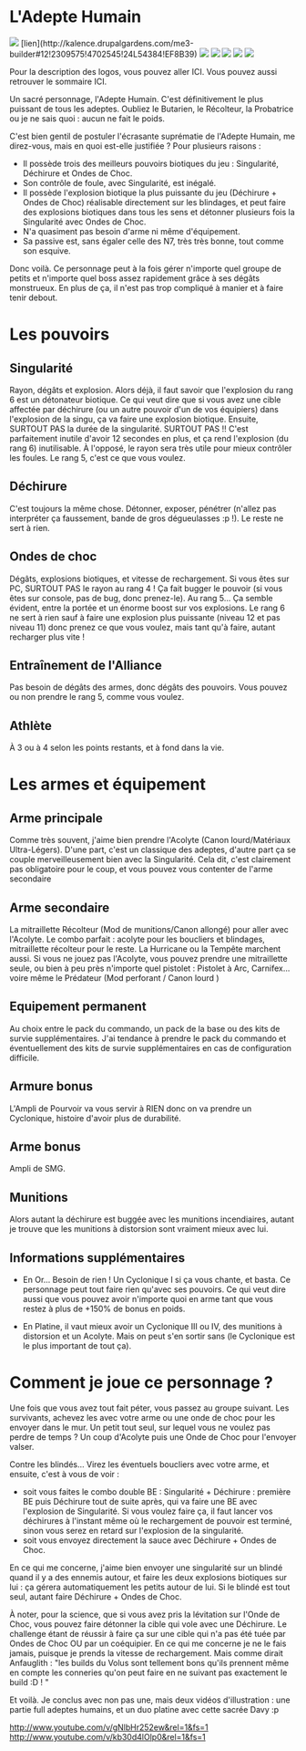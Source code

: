 # L'Adepte Humain

<img src="http://image.noelshack.com/fichiers/2015/28/1436472478-adeptehumain.png" />
[lien](http://kalence.drupalgardens.com/me3-builder#12!2309575!4702545!24L54384!EF8B39)

<img src="https://raw.githubusercontent.com/tst2005/me3/master/static/img/logo1-or-et-platine.png" />
<img src="https://raw.githubusercontent.com/tst2005/me3/master/static/img/logo2-3etoiles.png" />
<img src="https://raw.githubusercontent.com/tst2005/me3/master/static/img/logo3-vert.png" />
<img src="https://raw.githubusercontent.com/tst2005/me3/master/static/img/logo4-1etoile.png" />
<img src="https://raw.githubusercontent.com/tst2005/me3/master/static/img/logo5-1etoile.png" />


Pour la description des logos, vous pouvez aller ICI. Vous pouvez aussi retrouver le sommaire ICI.


Un sacré personnage, l'Adepte Humain. C'est définitivement le plus puissant de tous les adeptes. Oubliez le Butarien, le Récolteur, la Probatrice ou je ne sais quoi : aucun ne fait le poids.

C'est bien gentil de postuler l'écrasante suprématie de l'Adepte Humain, me direz-vous, mais en quoi est-elle justifiée ? Pour plusieurs raisons :

 * Il possède trois des meilleurs pouvoirs biotiques du jeu : Singularité, Déchirure et Ondes de Choc.
 * Son contrôle de foule, avec Singularité, est inégalé.
 * Il possède l'explosion biotique la plus puissante du jeu (Déchirure + Ondes de Choc) réalisable directement sur les blindages, et peut faire des explosions biotiques dans tous les sens et détonner plusieurs fois la Singularité avec Ondes de Choc.
 * N'a quasiment pas besoin d'arme ni même d'équipement.
 * Sa passive est, sans égaler celle des N7, très très bonne, tout comme son esquive.

Donc voilà. Ce personnage peut à la fois gérer n'importe quel groupe de petits et n'importe quel boss assez rapidement grâce à ses dégâts monstrueux. En plus de ça, il n'est pas trop compliqué à manier et à faire tenir debout.

# Les pouvoirs

## Singularité

Rayon, dégâts et explosion.
Alors déjà, il faut savoir que l'explosion du rang 6 est un détonateur biotique. Ce qui veut dire que si vous avez une cible affectée par déchirure (ou un autre pouvoir d'un de vos équipiers) dans l'explosion de la singu, ça va faire une explosion biotique.
Ensuite, SURTOUT PAS la durée de la singularité. SURTOUT PAS !! C'est parfaitement inutile d'avoir 12 secondes en plus, et ça rend l'explosion (du rang 6) inutilisable. À l'opposé, le rayon sera très utile pour mieux contrôler les foules.
Le rang 5, c'est ce que vous voulez.


## Déchirure

C'est toujours la même chose. Détonner, exposer, pénétrer (n'allez pas interpréter ça faussement, bande de gros dégueulasses :p !). Le reste ne sert à rien.

## Ondes de choc

Dégâts, explosions biotiques, et vitesse de rechargement.
Si vous êtes sur PC, SURTOUT PAS le rayon au rang 4 ! Ça fait bugger le pouvoir (si vous êtes sur console, pas de bug, donc prenez-le).
Au rang 5… Ça semble évident, entre la portée et un énorme boost sur vos explosions.
Le rang 6 ne sert à rien sauf à faire une explosion plus puissante (niveau 12 et pas niveau 11) donc prenez ce que vous voulez, mais tant qu'à faire, autant recharger plus vite !

## Entraînement de l'Alliance

Pas besoin de dégâts des armes, donc dégâts des pouvoirs. Vous pouvez ou non prendre le rang 5, comme vous voulez.

## Athlète

À 3 ou à 4 selon les points restants, et à fond dans la vie.

# Les armes et équipement


## Arme principale

Comme très souvent, j'aime bien prendre l'Acolyte (Canon lourd/Matériaux Ultra-Légers). D'une part, c'est un classique des adeptes, d'autre part ça se couple merveilleusement bien avec la Singularité. Cela dit, c'est clairement pas obligatoire pour le coup, et vous pouvez vous contenter de l'arme secondaire

## Arme secondaire

La mitraillette Récolteur (Mod de munitions/Canon allongé) pour aller avec l'Acolyte. Le combo parfait : acolyte pour les boucliers et blindages, mitraillette récolteur pour le reste. La Hurricane ou la Tempête marchent aussi. Si vous ne jouez pas l'Acolyte, vous pouvez prendre une mitraillette seule, ou bien à peu près n'importe quel pistolet : Pistolet à Arc, Carnifex... voire même le Prédateur (Mod perforant / Canon lourd )

## Equipement permanent

Au choix entre le pack du commando, un pack de la base ou des kits de survie supplémentaires. J'ai tendance à prendre le pack du commando et éventuellement des kits de survie supplémentaires en cas de configuration difficile.

## Armure bonus

L'Ampli de Pourvoir va vous servir à RIEN donc on va prendre un Cyclonique, histoire d'avoir plus de durabilité.

## Arme bonus

Ampli de SMG.

## Munitions

Alors autant la déchirure est buggée avec les munitions incendiaires, autant je trouve que les munitions à distorsion sont vraiment mieux avec lui.

## Informations supplémentaires


* En Or... Besoin de rien ! Un Cyclonique I si ça vous chante, et basta. Ce personnage peut tout faire rien qu'avec ses pouvoirs. Ce qui veut dire aussi que vous pouvez avoir n'importe quoi en arme tant que vous restez à plus de +150% de bonus en poids.

* En Platine, il vaut mieux avoir un Cyclonique III ou IV, des munitions à distorsion et un Acolyte. Mais on peut s'en sortir sans (le Cyclonique est le plus important de tout ça).


# Comment je joue ce personnage ?

Une fois que vous avez tout fait péter, vous passez au groupe suivant. Les survivants, achevez les avec votre arme ou une onde de choc pour les envoyer dans le mur.
Un petit tout seul, sur lequel vous ne voulez pas perdre de temps ? Un coup d'Acolyte puis une Onde de Choc pour l'envoyer valser.

Contre les blindés… Virez les éventuels boucliers avec votre arme, et ensuite, c'est à vous de voir :
* soit vous faites le combo double BE : Singularité + Déchirure : première BE puis Déchirure tout de suite après, qui va faire une BE avec l'explosion de Singularité. Si vous voulez faire ça, il faut lancer vos déchirures à l'instant même où le rechargement de pouvoir est terminé, sinon vous serez en retard sur l'explosion de la singularité.
* soit vous envoyez directement la sauce avec Déchirure + Ondes de Choc.

En ce qui me concerne, j'aime bien envoyer une singularité sur un blindé quand il y a des ennemis autour, et faire les deux explosions biotiques sur lui : ça gérera automatiquement les petits autour de lui. Si le blindé est tout seul, autant faire Déchirure + Ondes de Choc.

À noter, pour la science, que si vous avez pris la lévitation sur l'Onde de Choc, vous pouvez faire détonner la cible qui vole avec une Déchirure. Le challenge étant de réussir à faire ça sur une cible qui n'a pas été tuée par Ondes de Choc OU par un coéquipier. En ce qui me concerne je ne le fais jamais, puisque je prends la vitesse de rechargement. Mais comme dirait Anfauglith : "les builds du Volus sont tellement bons qu'ils prennent même en compte les conneries qu'on peut faire en ne suivant pas exactement le build :D ! "

Et voilà. Je conclus avec non pas une, mais deux vidéos d'illustration : une partie full adeptes humains, et un duo platine avec cette sacrée Davy :p

http://www.youtube.com/v/gNlbHr252ew&rel=1&fs=1
http://www.youtube.com/v/kb30d4lOlp0&rel=1&fs=1
